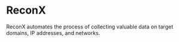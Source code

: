 # ReconX
ReconX automates the process of collecting valuable data on target domains, IP addresses, and networks.
